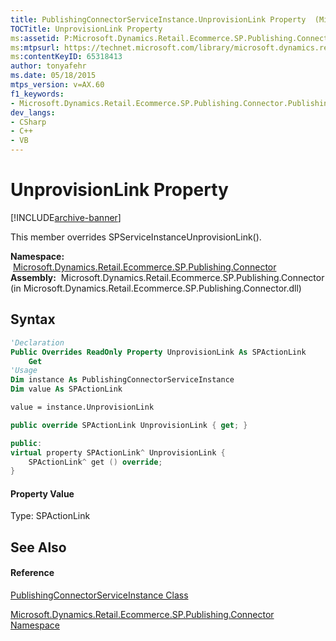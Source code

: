 ```yaml
---
title: PublishingConnectorServiceInstance.UnprovisionLink Property  (Microsoft.Dynamics.Retail.Ecommerce.SP.Publishing.Connector)
TOCTitle: UnprovisionLink Property
ms:assetid: P:Microsoft.Dynamics.Retail.Ecommerce.SP.Publishing.Connector.PublishingConnectorServiceInstance.UnprovisionLink
ms:mtpsurl: https://technet.microsoft.com/library/microsoft.dynamics.retail.ecommerce.sp.publishing.connector.publishingconnectorserviceinstance.unprovisionlink(v=AX.60)
ms:contentKeyID: 65318413
author: tonyafehr
ms.date: 05/18/2015
mtps_version: v=AX.60
f1_keywords:
- Microsoft.Dynamics.Retail.Ecommerce.SP.Publishing.Connector.PublishingConnectorServiceInstance.UnprovisionLink
dev_langs:
- CSharp
- C++
- VB
---
```


# UnprovisionLink Property


[!INCLUDE[archive-banner](includes/archive-banner.md)]

This member overrides SPServiceInstanceUnprovisionLink().

**Namespace:**  [Microsoft.Dynamics.Retail.Ecommerce.SP.Publishing.Connector](microsoft-dynamics-retail-ecommerce-sp-publishing-connector-namespace.md)  
**Assembly:**  Microsoft.Dynamics.Retail.Ecommerce.SP.Publishing.Connector (in Microsoft.Dynamics.Retail.Ecommerce.SP.Publishing.Connector.dll)

## Syntax

``` vb
'Declaration
Public Overrides ReadOnly Property UnprovisionLink As SPActionLink
    Get
'Usage
Dim instance As PublishingConnectorServiceInstance
Dim value As SPActionLink

value = instance.UnprovisionLink
```

``` csharp
public override SPActionLink UnprovisionLink { get; }
```

``` c++
public:
virtual property SPActionLink^ UnprovisionLink {
    SPActionLink^ get () override;
}
```

#### Property Value

Type: SPActionLink  

## See Also

#### Reference

[PublishingConnectorServiceInstance Class](publishingconnectorserviceinstance-class-microsoft-dynamics-retail-ecommerce-sp-publishing-connector.md)

[Microsoft.Dynamics.Retail.Ecommerce.SP.Publishing.Connector Namespace](microsoft-dynamics-retail-ecommerce-sp-publishing-connector-namespace.md)

